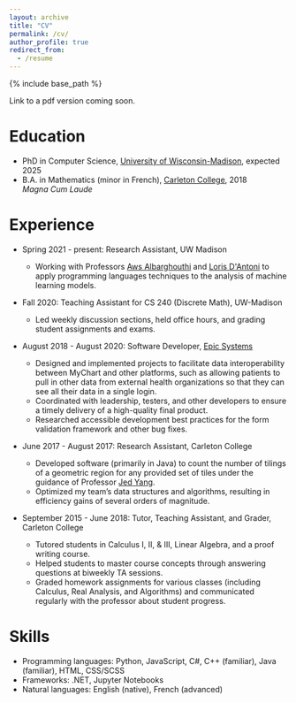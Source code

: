 ```yaml
---
layout: archive
title: "CV"
permalink: /cv/
author_profile: true
redirect_from:
  - /resume
---
```


{% include base_path %}

Link to a pdf version coming soon.

Education
======
* PhD in Computer Science, [University of Wisconsin-Madison](https://www.cs.wisc.edu), expected 2025
* B.A. in Mathematics (minor in French), [Carleton College](https://www.carleton.edu), 2018  
   *Magna Cum Laude*

Experience
======
* Spring 2021 - present: Research Assistant, UW Madison
  * Working with Professors [Aws Albarghouthi](http://pages.cs.wisc.edu/~aws/) and [Loris D'Antoni](https://pages.cs.wisc.edu/~loris/teaching.html) to apply programming languages techniques to the analysis of machine learning models.

* Fall 2020: Teaching Assistant for CS 240 (Discrete Math), UW-Madison
  * Led weekly discussion sections, held office hours, and grading student assignments and exams.

* August 2018 - August 2020: Software Developer, [Epic Systems](https://www.epic.com)
  * Designed and implemented projects to facilitate data interoperability between MyChart and other platforms, such as allowing patients to pull in other data from external health organizations so that they can see all their data in a single login.
  * Coordinated with leadership, testers, and other developers to ensure a timely delivery of a high-quality final product. 
  * Researched accessible development best practices for the form validation framework and other bug fixes.

* June 2017 - August 2017: Research Assistant, Carleton College
  * Developed software (primarily in Java) to count the number of tilings of a geometric region for any provided set of tiles under the guidance of Professor [Jed Yang](https://www.mathcs.bethel.edu/yang/).
  * Optimized my team’s data structures and algorithms, resulting in efficiency gains of several orders of magnitude.

* September 2015 - June 2018: Tutor, Teaching Assistant, and Grader, Carleton College
  * Tutored students in Calculus I, II, & III, Linear Algebra, and a proof writing course.
  * Helped students to master course concepts through answering questions at biweekly TA sessions.
  * Graded homework assignments for various classes (including Calculus, Real Analysis, and Algorithms) and communicated regularly with the professor about student progress.
 
  
Skills
======
* Programming languages: Python, JavaScript, C#, C++ (familiar), Java (familiar), HTML, CSS/SCSS
* Frameworks: .NET, Jupyter Notebooks
* Natural languages: English (native), French (advanced)


<!---Publications
======
  <ul>{% for post in site.publications reversed %}
    {% include archive-single-cv.html %}
  {% endfor %}</ul>
-->

<!--Unpublished Work
======
  <ul>{% for post in site.unpublished reversed %}
    {% include archive-single-cv.html %}
  {% endfor %}</ul>
-->
<!----Talks
======
  <ul>{% for post in site.talks %}
    {% include archive-single-talk-cv.html %}
  {% endfor %}</ul>
  -->
<!---
Teaching
======
  <ul>{% for post in site.teaching %}
    {% include archive-single-cv.html %}
  {% endfor %}</ul>
  -->

<!---
Service and leadership
======
* TO DO - TAA, MadNorSki, ???, ad-hoc remzi committee?
-->